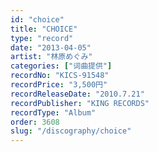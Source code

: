 ```yaml
---
id: "choice"
title: "CHOICE"
type: "record"
date: "2013-04-05"
artist: "林原めぐみ"
categories: ["词曲提供"]
recordNo: "KICS-91548"
recordPrice: "3,500円"
recordReleaseDate: "2010.7.21"
recordPublisher: "KING RECORDS"
recordType: "Album"
order: 3608
slug: "/discography/choice"
---
```




